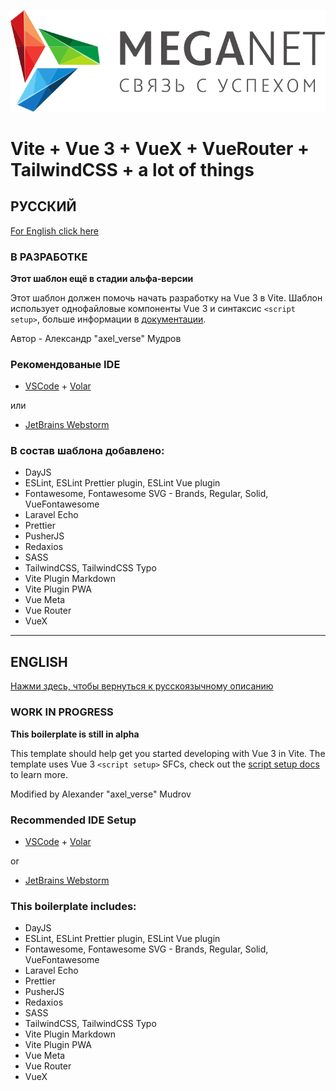 ![Meganet logo](/public/logo.svg)

# Vite + Vue 3 + VueX + VueRouter + TailwindCSS + a lot of things

## РУССКИЙ
[For English click here](#english-vue-3--vite)

### В РАЗРАБОТКЕ

**Этот шаблон ещё в стадии альфа-версии**

Этот шаблон должен помочь начать разработку на Vue 3 в Vite. Шаблон использует однофайловые компоненты Vue 3 и синтаксис `<script setup>`, больше информации в [документации](https://v3.vuejs.org/api/sfc-script-setup.html#sfc-script-setup).

Автор - Александр "axel_verse" Мудров

### Рекомендованые IDE

- [VSCode](https://code.visualstudio.com/) + [Volar](https://marketplace.visualstudio.com/items?itemName=johnsoncodehk.volar)

или

- [JetBrains Webstorm](https://www.jetbrains.com/ru-ru/webstorm/)

### В состав шаблона добавлено:

- DayJS
- ESLint, ESLint Prettier plugin, ESLint Vue plugin
- Fontawesome, Fontawesome SVG - Brands, Regular, Solid, VueFontawesome
- Laravel Echo
- Prettier
- PusherJS
- Redaxios
- SASS
- TailwindCSS, TailwindCSS Typo
- Vite Plugin Markdown
- Vite Plugin PWA
- Vue Meta
- Vue Router
- VueX

---

## ENGLISH
[Нажми здесь, чтобы вернуться к русскоязычному описанию](#русский-vue-3--vite)

### WORK IN PROGRESS

**This boilerplate is still in alpha**

This template should help get you started developing with Vue 3 in Vite. The template uses Vue 3 `<script setup>` SFCs, check out the [script setup docs](https://v3.vuejs.org/api/sfc-script-setup.html#sfc-script-setup) to learn more.

Modified by Alexander "axel_verse" Mudrov

### Recommended IDE Setup

- [VSCode](https://code.visualstudio.com/) + [Volar](https://marketplace.visualstudio.com/items?itemName=johnsoncodehk.volar)

or

- [JetBrains Webstorm](https://www.jetbrains.com/ru-ru/webstorm/)

### This boilerplate includes:

- DayJS
- ESLint, ESLint Prettier plugin, ESLint Vue plugin
- Fontawesome, Fontawesome SVG - Brands, Regular, Solid, VueFontawesome
- Laravel Echo
- Prettier
- PusherJS
- Redaxios
- SASS
- TailwindCSS, TailwindCSS Typo
- Vite Plugin Markdown
- Vite Plugin PWA
- Vue Meta
- Vue Router
- VueX